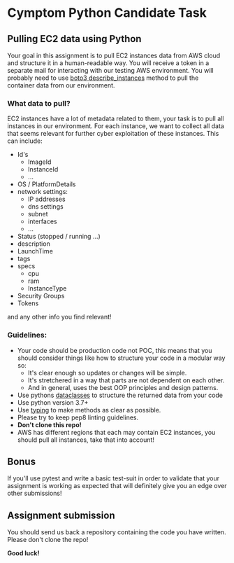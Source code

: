 # Cymptom Python Candidate Task

## Pulling EC2 data using Python
Your goal in this assignment is to pull EC2 instances data from AWS cloud and structure it in a human-readable way.
You will receive a token in a separate mail for interacting with our testing AWS environment.
You will probably need to use [boto3 describe_instances](https://boto3.amazonaws.com/v1/documentation/api/latest/reference/services/ec2.html#EC2.Client.describe_instances)
method to pull the container data from our environment.

### What data to pull?
EC2 instances have a lot of metadata related to them, your task is to pull all instances in our environment.
For each instance, we want to collect all data that seems relevant for further cyber exploitation of these instances.
This can include:
* Id's
  * ImageId
  * InstanceId
  * ...
* OS / PlatformDetails
* network settings:
  * IP addresses
  * dns settings
  * subnet
  * interfaces
  * ...
* Status (stopped / running ...)
* description
* LaunchTime
* tags
* specs
  * cpu
  * ram
  * InstanceType
* Security Groups
* Tokens

and any other info you find relevant!

### Guidelines:
* Your code should be production code not POC, this means that you should consider things like how to structure your 
code in a modular way so:
  * It's clear enough so updates or changes will be simple.
  * It's stretchered in a way that parts are not dependent on each other.
  * And in general, uses the best OOP principles and design patterns.
* Use pythons [dataclasses](https://docs.python.org/3/library/dataclasses.html) to structure the returned data from your code
* Use python version 3.7+
* Use [typing](https://docs.python.org/3/library/typing.html) to make methods as clear as possible.
* Please try to keep pep8 linting guidelines.
* **Don't clone this repo!**
* AWS has different regions that each may contain EC2 instances, you should pull all instances, take that into account!


## Bonus

If you'll use pytest and write a basic test-suit in order to validate that your assignment is working as 
expected that will definitely give you an edge over other submissions!

## Assignment submission
You should send us back a repository containing the code you have written.
Please don't clone the repo!

**Good luck!**

